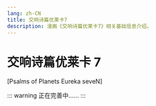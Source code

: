 ```yaml
---
lang: zh-CN
title: 交响诗篇优莱卡7
description: 漫画《交响诗篇优莱卡7》相关基础信息介绍。
---
```


# 交响诗篇优莱卡 7

[Psalms of Planets Eureka seveN]

<DocInfoCard image="/imgs/cover/Psalms_of_Planets_comic.jpg"
  :info="[
    {label:'原名',value:'交響詩篇エウレカセブン'},
    {label:'地区',value:'日本'},
    {label:'原作',value:'BONES'},
    {label:'脚本',value:'佐藤大'},
    {label:'漫画',value:'片冈人生、近藤一马'},
    {label:'连载日期',value:'2005年3月-2007年1月(《少年ACE》)'},
    {label:'卷数',value:'全6卷'},
    {label:'发行日期',value:'2005年7月26日'},
    {label:'出版社',value:'角川书店'}]" />

::: warning
正在完善中……
:::

<div style="height: 600px"></div>
